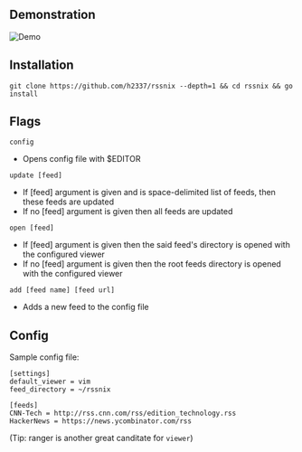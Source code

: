 ## Demonstration

![Demo](https://raw.githubusercontent.com/h2337/file-hosting/master/rssnix-demo.gif?raw=true)

## Installation

`git clone https://github.com/h2337/rssnix --depth=1 && cd rssnix && go install`

## Flags

`config`
- Opens config file with $EDITOR

`update [feed]`
- If [feed] argument is given and is space-delimited list of feeds, then these feeds are updated
- If no [feed] argument is given then all feeds are updated

`open [feed]`
- If [feed] argument is given then the said feed's directory is opened with the configured viewer
- If no [feed] argument is given then the root feeds directory is opened with the configured viewer

`add [feed name] [feed url]`
- Adds a new feed to the config file

## Config
Sample config file:
```
[settings]
default_viewer = vim
feed_directory = ~/rssnix

[feeds]
CNN-Tech = http://rss.cnn.com/rss/edition_technology.rss
HackerNews = https://news.ycombinator.com/rss

```
(Tip: ranger is another great canditate for `viewer`)
